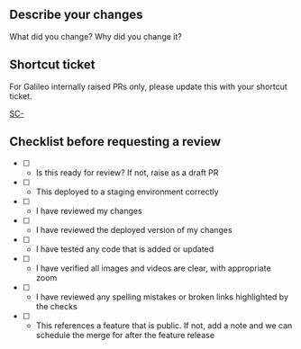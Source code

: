 ## Describe your changes

What did you change? Why did you change it?

## Shortcut ticket

For Galileo internally raised PRs only, please update this with your shortcut ticket.

[SC-]()

## Checklist before requesting a review

- [ ] - Is this ready for review? If not, raise as a draft PR
- [ ] - This deployed to a staging environment correctly
- [ ] - I have reviewed my changes
- [ ] - I have reviewed the deployed version of my changes
- [ ] - I have tested any code that is added or updated
- [ ] - I have verified all images and videos are clear, with appropriate zoom
- [ ] - I have reviewed any spelling mistakes or broken links highlighted by the checks
- [ ] - This references a feature that is public. If not, add a note and we can schedule the merge for after the feature release
